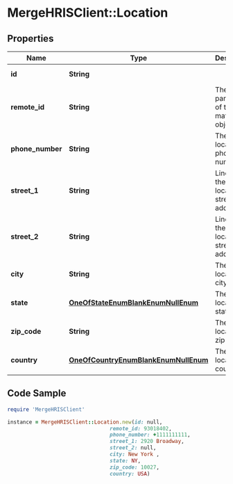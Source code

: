 # MergeHRISClient::Location

## Properties

Name | Type | Description | Notes
------------ | ------------- | ------------- | -------------
**id** | **String** |  | [optional] [readonly] 
**remote_id** | **String** | The third-party API ID of the matching object. | [optional] 
**phone_number** | **String** | The location&#39;s phone number. | [optional] 
**street_1** | **String** | Line 1 of the location&#39;s street address. | [optional] 
**street_2** | **String** | Line 2 of the location&#39;s street address. | [optional] 
**city** | **String** | The location&#39;s city. | [optional] 
**state** | [**OneOfStateEnumBlankEnumNullEnum**](OneOfStateEnumBlankEnumNullEnum.md) | The location&#39;s state. | [optional] 
**zip_code** | **String** | The location&#39;s zip code. | [optional] 
**country** | [**OneOfCountryEnumBlankEnumNullEnum**](OneOfCountryEnumBlankEnumNullEnum.md) | The location&#39;s country. | [optional] 

## Code Sample

```ruby
require 'MergeHRISClient'

instance = MergeHRISClient::Location.new(id: null,
                                 remote_id: 93018402,
                                 phone_number: +1111111111,
                                 street_1: 2920 Broadway,
                                 street_2: null,
                                 city: New York ,
                                 state: NY,
                                 zip_code: 10027,
                                 country: USA)
```


